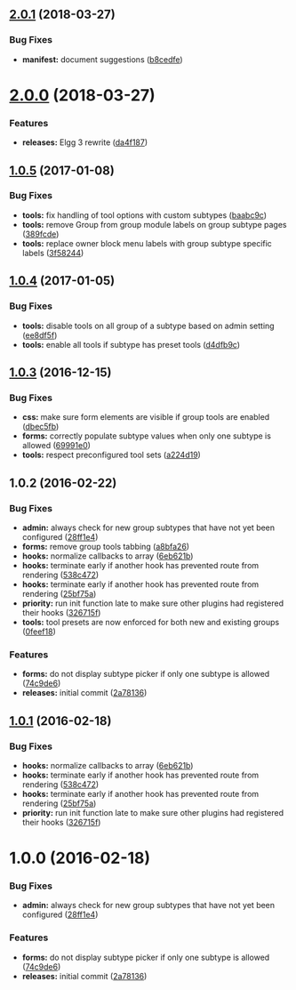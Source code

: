 <a name="2.0.1"></a>
## [2.0.1](https://github.com/hypeJunctionPro/Elgg3-hypeGroups/compare/2.0.0...2.0.1) (2018-03-27)


### Bug Fixes

* **manifest:** document suggestions ([b8cedfe](https://github.com/hypeJunctionPro/Elgg3-hypeGroups/commit/b8cedfe))



<a name="2.0.0"></a>
# [2.0.0](https://github.com/hypeJunctionPro/Elgg3-hypeGroups/compare/1.0.5...2.0.0) (2018-03-27)


### Features

* **releases:** Elgg 3 rewrite ([da4f187](https://github.com/hypeJunctionPro/Elgg3-hypeGroups/commit/da4f187))



<a name="1.0.5"></a>
## [1.0.5](https://github.com/hypeJunction/Elgg-group_subtypes/compare/1.0.4...v1.0.5) (2017-01-08)


### Bug Fixes

* **tools:** fix handling of tool options with custom subtypes ([baabc9c](https://github.com/hypeJunction/Elgg-group_subtypes/commit/baabc9c))
* **tools:** remove Group from group module labels on group subtype pages ([389fcde](https://github.com/hypeJunction/Elgg-group_subtypes/commit/389fcde))
* **tools:** replace owner block menu labels with group subtype specific labels ([3f58244](https://github.com/hypeJunction/Elgg-group_subtypes/commit/3f58244))



<a name="1.0.4"></a>
## [1.0.4](https://github.com/hypeJunction/Elgg-group_subtypes/compare/1.0.3...v1.0.4) (2017-01-05)


### Bug Fixes

* **tools:** disable tools on all group of a subtype based on admin setting ([ee8df5f](https://github.com/hypeJunction/Elgg-group_subtypes/commit/ee8df5f))
* **tools:** enable all tools if subtype has preset tools ([d4dfb9c](https://github.com/hypeJunction/Elgg-group_subtypes/commit/d4dfb9c))



<a name="1.0.3"></a>
## [1.0.3](https://github.com/hypeJunction/Elgg-group_subtypes/compare/1.0.2...v1.0.3) (2016-12-15)


### Bug Fixes

* **css:** make sure form elements are visible if group tools are enabled ([dbec5fb](https://github.com/hypeJunction/Elgg-group_subtypes/commit/dbec5fb))
* **forms:** correctly populate subtype values when only one subtype is allowed ([69991e0](https://github.com/hypeJunction/Elgg-group_subtypes/commit/69991e0))
* **tools:** respect preconfigured tool sets ([a224d19](https://github.com/hypeJunction/Elgg-group_subtypes/commit/a224d19))



<a name="1.0.2"></a>
## 1.0.2 (2016-02-22)


### Bug Fixes

* **admin:** always check for new group subtypes that have not yet been configured ([28ff1e4](https://github.com/hypeJunction/Elgg-group_subtypes/commit/28ff1e4))
* **forms:** remove group tools tabbing ([a8bfa26](https://github.com/hypeJunction/Elgg-group_subtypes/commit/a8bfa26))
* **hooks:** normalize callbacks to array ([6eb621b](https://github.com/hypeJunction/Elgg-group_subtypes/commit/6eb621b))
* **hooks:** terminate early if another hook has prevented route from rendering ([538c472](https://github.com/hypeJunction/Elgg-group_subtypes/commit/538c472))
* **hooks:** terminate early if another hook has prevented route from rendering ([25bf75a](https://github.com/hypeJunction/Elgg-group_subtypes/commit/25bf75a))
* **priority:** run init function late to make sure other plugins had registered their hooks ([326715f](https://github.com/hypeJunction/Elgg-group_subtypes/commit/326715f))
* **tools:** tool presets are now enforced for both new and existing groups ([0feef18](https://github.com/hypeJunction/Elgg-group_subtypes/commit/0feef18))

### Features

* **forms:** do not display subtype picker if only one subtype is allowed ([74c9de6](https://github.com/hypeJunction/Elgg-group_subtypes/commit/74c9de6))
* **releases:** initial commit ([2a78136](https://github.com/hypeJunction/Elgg-group_subtypes/commit/2a78136))



<a name="1.0.1"></a>
## [1.0.1](https://github.com/hypeJunction/Elgg-group_subtypes/compare/1.0.0...v1.0.1) (2016-02-18)


### Bug Fixes

* **hooks:** normalize callbacks to array ([6eb621b](https://github.com/hypeJunction/Elgg-group_subtypes/commit/6eb621b))
* **hooks:** terminate early if another hook has prevented route from rendering ([538c472](https://github.com/hypeJunction/Elgg-group_subtypes/commit/538c472))
* **hooks:** terminate early if another hook has prevented route from rendering ([25bf75a](https://github.com/hypeJunction/Elgg-group_subtypes/commit/25bf75a))
* **priority:** run init function late to make sure other plugins had registered their hooks ([326715f](https://github.com/hypeJunction/Elgg-group_subtypes/commit/326715f))



<a name="1.0.0"></a>
# 1.0.0 (2016-02-18)


### Bug Fixes

* **admin:** always check for new group subtypes that have not yet been configured ([28ff1e4](https://github.com/hypeJunction/Elgg-group_subtypes/commit/28ff1e4))

### Features

* **forms:** do not display subtype picker if only one subtype is allowed ([74c9de6](https://github.com/hypeJunction/Elgg-group_subtypes/commit/74c9de6))
* **releases:** initial commit ([2a78136](https://github.com/hypeJunction/Elgg-group_subtypes/commit/2a78136))



